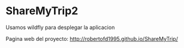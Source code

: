 # ShareMyTrip2

Usamos wildfly para desplegar la aplicacion

Pagina web del proyecto:
http://robertofd1995.github.io/ShareMyTrip/
